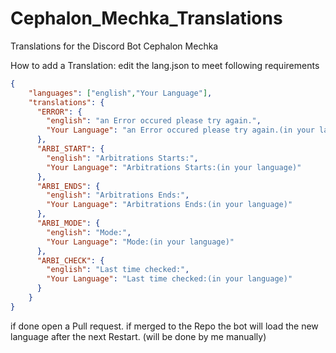 # Cephalon_Mechka_Translations
Translations for the Discord Bot Cephalon Mechka

How to add a Translation:
edit the lang.json to meet following requirements
```json
{
    "languages": ["english","Your Language"],
    "translations": {
      "ERROR": {
        "english": "an Error occured please try again.",
        "Your Language": "an Error occured please try again.(in your language)"
      },
      "ARBI_START": {
        "english": "Arbitrations Starts:",
        "Your Language": "Arbitrations Starts:(in your language)"
      },
      "ARBI_ENDS": {
        "english": "Arbitrations Ends:",
        "Your Language": "Arbitrations Ends:(in your language)"
      },
      "ARBI_MODE": {
        "english": "Mode:",
        "Your Language": "Mode:(in your language)"
      },
      "ARBI_CHECK": {
        "english": "Last time checked:",
        "Your Language": "Last time checked:(in your language)"
      }
    }
}
```
if done open a Pull request. if merged to the Repo the bot will load the new language after the next Restart. (will be done by me manually)
  
